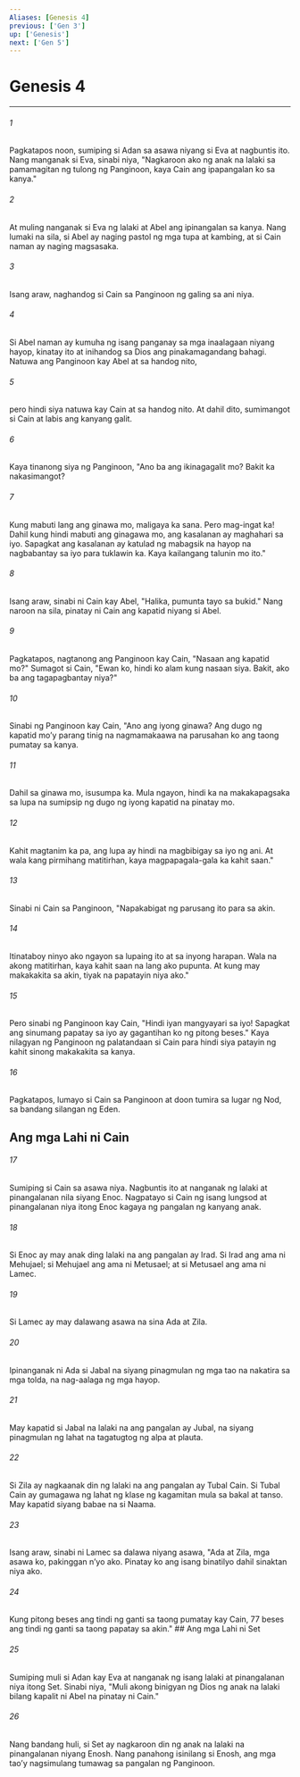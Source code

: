 ```yaml
---
Aliases: [Genesis 4]
previous: ['Gen 3']
up: ['Genesis']
next: ['Gen 5']
---
```

# Genesis 4

***






















###### 1 










Pagkatapos noon, sumiping si Adan sa asawa niyang si Eva at nagbuntis ito. Nang manganak si Eva, sinabi niya, "Nagkaroon ako ng anak na lalaki sa pamamagitan ng tulong ng Panginoon, kaya Cain ang ipapangalan ko sa kanya." 





















###### 2 










At muling nanganak si Eva ng lalaki at Abel ang ipinangalan sa kanya. Nang lumaki na sila, si Abel ay naging pastol ng mga tupa at kambing, at si Cain naman ay naging magsasaka. 





















###### 3 










Isang araw, naghandog si Cain sa Panginoon ng galing sa ani niya. 





















###### 4 










Si Abel naman ay kumuha ng isang panganay sa mga inaalagaan niyang hayop, kinatay ito at inihandog sa Dios ang pinakamagandang bahagi. Natuwa ang Panginoon kay Abel at sa handog nito, 





















###### 5 










pero hindi siya natuwa kay Cain at sa handog nito. At dahil dito, sumimangot si Cain at labis ang kanyang galit. 





















###### 6 










Kaya tinanong siya ng Panginoon, "Ano ba ang ikinagagalit mo? Bakit ka nakasimangot? 





















###### 7 










Kung mabuti lang ang ginawa mo, maligaya ka sana. Pero mag-ingat ka! Dahil kung hindi mabuti ang ginagawa mo, ang kasalanan ay maghahari sa iyo. Sapagkat ang kasalanan ay katulad ng mabagsik na hayop na nagbabantay sa iyo para tuklawin ka. Kaya kailangang talunin mo ito." 





















###### 8 










Isang araw, sinabi ni Cain kay Abel, "Halika, pumunta tayo sa bukid." Nang naroon na sila, pinatay ni Cain ang kapatid niyang si Abel. 





















###### 9 










Pagkatapos, nagtanong ang Panginoon kay Cain, "Nasaan ang kapatid mo?" Sumagot si Cain, "Ewan ko, hindi ko alam kung nasaan siya. Bakit, ako ba ang tagapagbantay niya?" 





















###### 10 










Sinabi ng Panginoon kay Cain, "Ano ang iyong ginawa? Ang dugo ng kapatid moʼy parang tinig na nagmamakaawa na parusahan ko ang taong pumatay sa kanya. 





















###### 11 










Dahil sa ginawa mo, isusumpa ka. Mula ngayon, hindi ka na makakapagsaka sa lupa na sumipsip ng dugo ng iyong kapatid na pinatay mo. 





















###### 12 










Kahit magtanim ka pa, ang lupa ay hindi na magbibigay sa iyo ng ani. At wala kang pirmihang matitirhan, kaya magpapagala-gala ka kahit saan." 





















###### 13 










Sinabi ni Cain sa Panginoon, "Napakabigat ng parusang ito para sa akin. 





















###### 14 










Itinataboy ninyo ako ngayon sa lupaing ito at sa inyong harapan. Wala na akong matitirhan, kaya kahit saan na lang ako pupunta. At kung may makakakita sa akin, tiyak na papatayin niya ako." 





















###### 15 










Pero sinabi ng Panginoon kay Cain, "Hindi iyan mangyayari sa iyo! Sapagkat ang sinumang papatay sa iyo ay gagantihan ko ng pitong beses." Kaya nilagyan ng Panginoon ng palatandaan si Cain para hindi siya patayin ng kahit sinong makakakita sa kanya. 





















###### 16 










Pagkatapos, lumayo si Cain sa Panginoon at doon tumira sa lugar ng Nod, sa bandang silangan ng Eden.

## Ang mga Lahi ni Cain 





















###### 17 










Sumiping si Cain sa asawa niya. Nagbuntis ito at nanganak ng lalaki at pinangalanan nila siyang Enoc. Nagpatayo si Cain ng isang lungsod at pinangalanan niya itong Enoc kagaya ng pangalan ng kanyang anak. 





















###### 18 










Si Enoc ay may anak ding lalaki na ang pangalan ay Irad. Si Irad ang ama ni Mehujael; si Mehujael ang ama ni Metusael; at si Metusael ang ama ni Lamec. 





















###### 19 










Si Lamec ay may dalawang asawa na sina Ada at Zila. 





















###### 20 










Ipinanganak ni Ada si Jabal na siyang pinagmulan ng mga tao na nakatira sa mga tolda, na nag-aalaga ng mga hayop. 





















###### 21 










May kapatid si Jabal na lalaki na ang pangalan ay Jubal, na siyang pinagmulan ng lahat na tagatugtog ng alpa at plauta. 





















###### 22 










Si Zila ay nagkaanak din ng lalaki na ang pangalan ay Tubal Cain. Si Tubal Cain ay gumagawa ng lahat ng klase ng kagamitan mula sa bakal at tanso. May kapatid siyang babae na si Naama. 





















###### 23 










Isang araw, sinabi ni Lamec sa dalawa niyang asawa, "Ada at Zila, mga asawa ko, pakinggan nʼyo ako. Pinatay ko ang isang binatilyo dahil sinaktan niya ako. 





















###### 24 










Kung pitong beses ang tindi ng ganti sa taong pumatay kay Cain, 77 beses ang tindi ng ganti sa taong papatay sa akin." ## Ang mga Lahi ni Set 





















###### 25 










Sumiping muli si Adan kay Eva at nanganak ng isang lalaki at pinangalanan niya itong Set. Sinabi niya, "Muli akong binigyan ng Dios ng anak na lalaki bilang kapalit ni Abel na pinatay ni Cain." 





















###### 26 










Nang bandang huli, si Set ay nagkaroon din ng anak na lalaki na pinangalanan niyang Enosh. Nang panahong isinilang si Enosh, ang mga taoʼy nagsimulang tumawag sa pangalan ng Panginoon.
